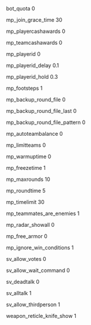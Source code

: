 bot_quota 0

mp_join_grace_time 30

mp_playercashawards 0

mp_teamcashawards 0

mp_playerid 0

mp_playerid_delay 0.1

mp_playerid_hold 0.3

mp_footsteps 1

mp_backup_round_file 0

mp_backup_round_file_last 0

mp_backup_round_file_pattern 0

mp_autoteambalance 0

mp_limitteams 0

mp_warmuptime 0

mp_freezetime 1

mp_maxrounds 10

mp_roundtime 5

mp_timelimit 30

mp_teammates_are_enemies 1

mp_radar_showall 0

mp_free_armor 0

mp_ignore_win_conditions 1

sv_allow_votes 0

sv_allow_wait_command 0

sv_deadtalk 0

sv_alltalk 1

sv_allow_thirdperson 1

weapon_reticle_knife_show 1
